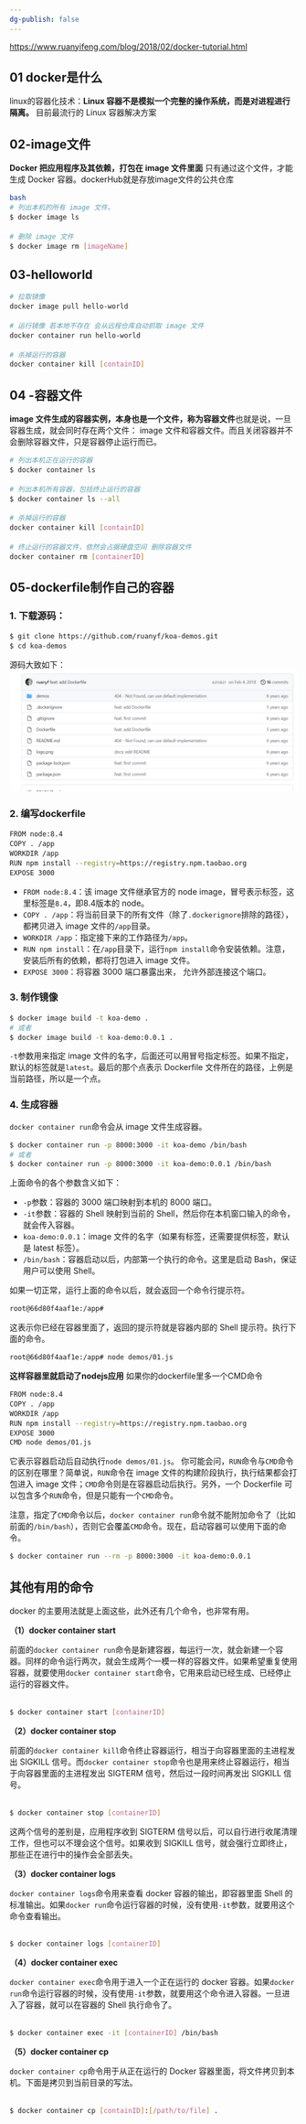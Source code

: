 ```yaml
---
dg-publish: false
---
```

https://www.ruanyifeng.com/blog/2018/02/docker-tutorial.html
## 01 docker是什么
linux的容器化技术：**Linux 容器不是模拟一个完整的操作系统，而是对进程进行隔离。**
目前最流行的 Linux 容器解决方案
## 02-image文件
**Docker 把应用程序及其依赖，打包在 image 文件里面** 只有通过这个文件，才能生成 Docker 容器。dockerHub就是存放image文件的公共仓库
```bash
bash
# 列出本机的所有 image 文件。
$ docker image ls

# 删除 image 文件
$ docker image rm [imageName]
```
## 03-helloworld
```bash
# 拉取镜像
docker image pull hello-world

# 运行镜像 若本地不存在 会从远程仓库自动抓取 image 文件
docker container run hello-world

# 杀掉运行的容器
docker container kill [containID]

```
## 04 -容器文件
**image 文件生成的容器实例，本身也是一个文件，称为容器文件**也就是说，一旦容器生成，就会同时存在两个文件： image 文件和容器文件。而且关闭容器并不会删除容器文件，只是容器停止运行而已。
```bash
# 列出本机正在运行的容器
$ docker container ls

# 列出本机所有容器，包括终止运行的容器
$ docker container ls --all

# 杀掉运行的容器
docker container kill [containID]

# 终止运行的容器文件，依然会占据硬盘空间 删除容器文件
docker container rm [containerID]
```
## 05-dockerfile制作自己的容器
### 1. 下载源码：
```bash
$ git clone https://github.com/ruanyf/koa-demos.git
$ cd koa-demos
```
源码大致如下：
![](assets/Pasted%20image%2020230226222414.png)
### 2. 编写dockerfile
```bash
FROM node:8.4
COPY . /app
WORKDIR /app
RUN npm install --registry=https://registry.npm.taobao.org
EXPOSE 3000
```

-   `FROM node:8.4`：该 image 文件继承官方的 node image，冒号表示标签，这里标签是`8.4`，即8.4版本的 node。
-   `COPY . /app`：将当前目录下的所有文件（除了`.dockerignore`排除的路径），都拷贝进入 image 文件的`/app`目录。
-   `WORKDIR /app`：指定接下来的工作路径为`/app`。
-   `RUN npm install`：在`/app`目录下，运行`npm install`命令安装依赖。注意，安装后所有的依赖，都将打包进入 image 文件。
-   `EXPOSE 3000`：将容器 3000 端口暴露出来， 允许外部连接这个端口。
### 3. 制作镜像
```bash
$ docker image build -t koa-demo .
# 或者
$ docker image build -t koa-demo:0.0.1 .
```
`-t`参数用来指定 image 文件的名字，后面还可以用冒号指定标签。如果不指定，默认的标签就是`latest`。最后的那个点表示 Dockerfile 文件所在的路径，上例是当前路径，所以是一个点。
### 4. 生成容器
`docker container run`命令会从 image 文件生成容器。
```bash
$ docker container run -p 8000:3000 -it koa-demo /bin/bash
# 或者
$ docker container run -p 8000:3000 -it koa-demo:0.0.1 /bin/bash
```
上面命令的各个参数含义如下：

-   `-p`参数：容器的 3000 端口映射到本机的 8000 端口。
-   `-it`参数：容器的 Shell 映射到当前的 Shell，然后你在本机窗口输入的命令，就会传入容器。
-   `koa-demo:0.0.1`：image 文件的名字（如果有标签，还需要提供标签，默认是 latest 标签）。
-   `/bin/bash`：容器启动以后，内部第一个执行的命令。这里是启动 Bash，保证用户可以使用 Shell。

如果一切正常，运行上面的命令以后，就会返回一个命令行提示符。

```bash
root@66d80f4aaf1e:/app#
```

这表示你已经在容器里面了，返回的提示符就是容器内部的 Shell 提示符。执行下面的命令。
```bash
root@66d80f4aaf1e:/app# node demos/01.js
```
**这样容器里就启动了nodejs应用** 
如果你的dockerfile里多一个CMD命令
```bash
FROM node:8.4
COPY . /app
WORKDIR /app
RUN npm install --registry=https://registry.npm.taobao.org
EXPOSE 3000
CMD node demos/01.js
```
它表示容器启动后自动执行`node demos/01.js`。
你可能会问，`RUN`命令与`CMD`命令的区别在哪里？简单说，`RUN`命令在 image 文件的构建阶段执行，执行结果都会打包进入 image 文件；`CMD`命令则是在容器启动后执行。另外，一个 Dockerfile 可以包含多个`RUN`命令，但是只能有一个`CMD`命令。

注意，指定了`CMD`命令以后，`docker container run`命令就不能附加命令了（比如前面的`/bin/bash`），否则它会覆盖`CMD`命令。现在，启动容器可以使用下面的命令。
```bash
$ docker container run --rm -p 8000:3000 -it koa-demo:0.0.1
```

## 其他有用的命令
docker 的主要用法就是上面这些，此外还有几个命令，也非常有用。

**（1）docker container start**

前面的`docker container run`命令是新建容器，每运行一次，就会新建一个容器。同样的命令运行两次，就会生成两个一模一样的容器文件。如果希望重复使用容器，就要使用`docker container start`命令，它用来启动已经生成、已经停止运行的容器文件。

```bash

$ docker container start [containerID]
```

**（2）docker container stop**

前面的`docker container kill`命令终止容器运行，相当于向容器里面的主进程发出 SIGKILL 信号。而`docker container stop`命令也是用来终止容器运行，相当于向容器里面的主进程发出 SIGTERM 信号，然后过一段时间再发出 SIGKILL 信号。

```bash

$ docker container stop [containerID]
```

这两个信号的差别是，应用程序收到 SIGTERM 信号以后，可以自行进行收尾清理工作，但也可以不理会这个信号。如果收到 SIGKILL 信号，就会强行立即终止，那些正在进行中的操作会全部丢失。

**（3）docker container logs**

`docker container logs`命令用来查看 docker 容器的输出，即容器里面 Shell 的标准输出。如果`docker run`命令运行容器的时候，没有使用`-it`参数，就要用这个命令查看输出。

```bash

$ docker container logs [containerID]
```

**（4）docker container exec**

`docker container exec`命令用于进入一个正在运行的 docker 容器。如果`docker run`命令运行容器的时候，没有使用`-it`参数，就要用这个命令进入容器。一旦进入了容器，就可以在容器的 Shell 执行命令了。

```bash

$ docker container exec -it [containerID] /bin/bash
```

**（5）docker container cp**

`docker container cp`命令用于从正在运行的 Docker 容器里面，将文件拷贝到本机。下面是拷贝到当前目录的写法。

```bash

$ docker container cp [containID]:[/path/to/file] .
```


